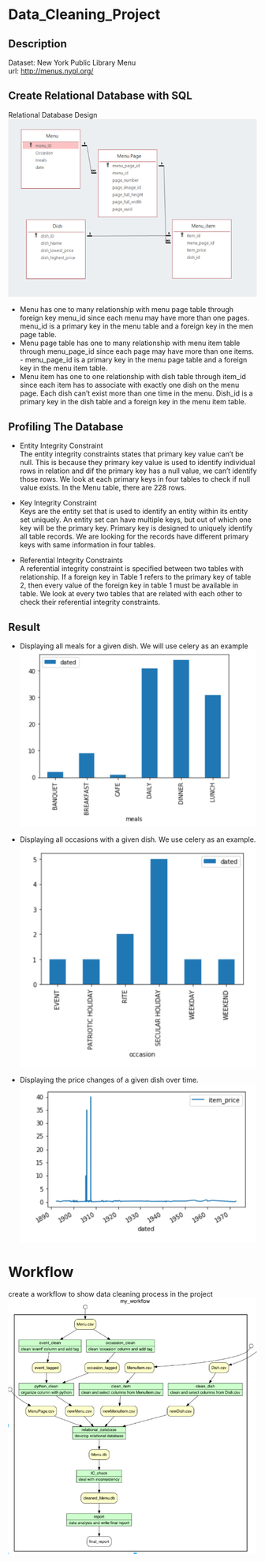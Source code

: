 # Data_Cleaning_Project

## Description
Dataset: New York Public Library Menu <br>
url: http://menus.nypl.org/<br>

## Create Relational Database with SQL
Relational Database Design<br>
![](image/Capture.PNG) <br>
 - Menu has one to many relationship with menu page table through foreign key menu_id since each menu may have more than one pages. menu_id is a primary key in the menu table and a foreign key in the men page table. <br>
 - Menu page table has one to many relationship with menu item table through menu_page_id since each page may have more than one items. - menu_page_id is a primary key in the menu page table and a foreign key in the menu item table. <br>
 - Menu item has one to one relationship with dish table through item_id since each item has to associate with exactly one dish on the menu page. Each dish can’t exist more than one time in the menu. Dish_id is a primary key in the dish table and a foreign key in the menu item table.<br>

## Profiling The Database
- Entity Integrity Constraint<br>
  The entity integrity constraints states that primary key value can’t be null. This is because they primary key value is used to identify   individual rows in relation and dif the primary key has a null value, we can’t identify those rows. We look at each primary keys in four   tables to check if null value exists. In the Menu table, there are 228 rows. <br>
  
- Key Integrity Constraint<br>
  Keys are the entity set that is used to identify an entity within its entity set uniquely. An entity set can have multiple keys, but out   of which one key will be the primary key. Primary key is designed to uniquely identify all table records. We are looking for the records   have different primary keys with same information in four tables.<br>

- Referential  Integrity Constraints<br>
  A referential integrity constraint is specified between two tables with relationship. If a foreign key in Table 1 refers to the primary     key of table 2, then every value of the foreign key in table 1 must be available in table. We look at every two tables that are related     with each other to check their referential integrity constraints. <br>
  
## Result 
- Displaying all meals for a given dish. We will use celery as an example<br>
![](image/meals.PNG)<br>

- Displaying all occasions with a given dish. We use celery as an example. <br>
![](image/occasion.PNG)<br>

- Displaying the price changes of a given dish over time.<br>
![](image/price.PNG)<br>

# Workflow
create a workflow to show data cleaning process in the project<br>
![](image/workflow.PNG)<br>


